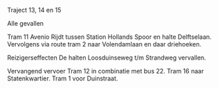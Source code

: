 Traject 13, 14 en 15

Alle gevallen

Tram 11 Avenio
Rijdt tussen Station Hollands Spoor en halte Delftselaan.
Vervolgens via route tram 2 naar Volendamlaan en daar driehoeken.

Reizigerseffecten
De halten Loosduinseweg t/m Strandweg vervallen.

Vervangend vervoer
Tram 12 in combinatie met bus 22.
Tram 16 naar Statenkwartier.
Tram 1 voor Duinstraat.
